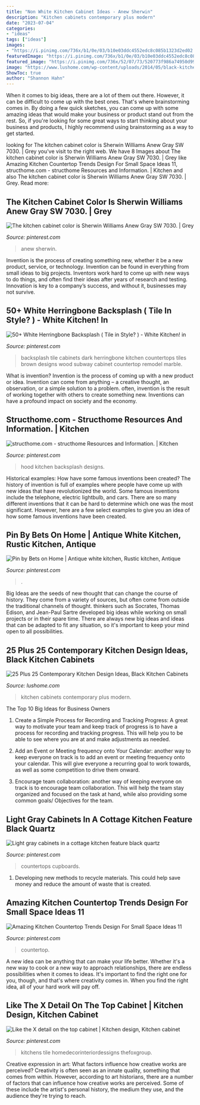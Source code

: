 ```yaml
---
title: "Non White Kitchen Cabinet Ideas - Anew Sherwin"
description: "Kitchen cabinets contemporary plus modern"
date: "2023-07-04"
categories:
- "ideas"
tags: ["ideas"]
images:
- "https://i.pinimg.com/736x/b1/0e/03/b10e03ddc4552edc8c085b1323d2ed02.jpg"
featuredImage: "https://i.pinimg.com/736x/b1/0e/03/b10e03ddc4552edc8c085b1323d2ed02.jpg"
featured_image: "https://i.pinimg.com/736x/52/07/73/520773f986a74950d99d382843bae359.jpg"
image: "https://www.lushome.com/wp-content/uploads/2014/05/black-kitchen-cabinets-contemporary-design-23.jpg"
ShowToc: true
author: "Shannon Hahn"
---
```



When it comes to big ideas, there are a lot of them out there. However, it can be difficult to come up with the best ones. That's where brainstorming comes in. By doing a few quick sketches, you can come up with some amazing ideas that would make your business or product stand out from the rest. So, if you're looking for some great ways to start thinking about your business and products, I highly recommend using brainstorming as a way to get started.

	

		
looking for The kitchen cabinet color is Sherwin Williams Anew Gray SW 7030. | Grey you've visit to the right web. We have 8 Images about The kitchen cabinet color is Sherwin Williams Anew Gray SW 7030. | Grey like Amazing Kitchen Countertop Trends Design For Small Space Ideas 11, structhome.com - structhome Resources and Information. | Kitchen and also The kitchen cabinet color is Sherwin Williams Anew Gray SW 7030. | Grey. Read more:
		
    
## The Kitchen Cabinet Color Is Sherwin Williams Anew Gray SW 7030. | Grey

<img loading=lazy src="https://i.pinimg.com/736x/5e/70/1a/5e701a27798728d872514cb3dcfbbeb5.jpg" onerror="this.onerror=null;this.src='https://tse1.mm.bing.net/th?id=OIP.00uUqLsRabRbhl8oqtlZewHaLH&amp;pid=15.1';" alt="The kitchen cabinet color is Sherwin Williams Anew Gray SW 7030. | Grey">

_Source: pinterest.com_

>anew sherwin. 

	

Invention is the process of creating something new, whether it be a new product, service, or technology. Invention can be found in everything from small ideas to big projects. Inventors work hard to come up with new ways to do things, and often find their ideas after years of research and testing. Innovation is key to a company’s success, and without it, businesses may not survive.

    
## 50+ White Herringbone Backsplash ( Tile In Style? ) - White Kitchen! In

<img loading=lazy src="https://i.pinimg.com/736x/73/4d/b6/734db61b74018e376a3e9354c2fa8174.jpg" onerror="this.onerror=null;this.src='https://tse3.mm.bing.net/th?id=OIP.bg9n6gBVYQ2w9Nn8c_0wPAHaLH&amp;pid=15.1';" alt="50+ White Herringbone Backsplash ( Tile in Style? ) - White Kitchen! in">

_Source: pinterest.com_

>backsplash tile cabinets dark herringbone kitchen countertops tiles brown designs wood subway cabinet countertop remodel marble. 

	

What is invention?
Invention is the process of coming up with a new product or idea. Invention can come from anything – a creative thought, an observation, or a simple solution to a problem. often, invention is the result of working together with others to create something new. Inventions can have a profound impact on society and the economy.

    
## Structhome.com - Structhome Resources And Information. | Kitchen

<img loading=lazy src="https://i.pinimg.com/736x/b1/0e/03/b10e03ddc4552edc8c085b1323d2ed02.jpg" onerror="this.onerror=null;this.src='https://tse1.mm.bing.net/th?id=OIP.1nb42czoS8STR8WMZ0H7-wHaL1&amp;pid=15.1';" alt="structhome.com - structhome Resources and Information. | Kitchen">

_Source: pinterest.com_

>hood kitchen backsplash designs. 

	

Historical examples: How have some famous inventions been created?
The history of invention is full of examples where people have come up with new ideas that have revolutionized the world. Some famous inventions include the telephone, electric lightbulb, and cars. There are so many different inventions that it can be hard to determine which one was the most significant. However, here are a few select examples to give you an idea of how some famous inventions have been created.

    
## Pin By Bets On Home | Antique White Kitchen, Rustic Kitchen, Antique

<img loading=lazy src="https://i.pinimg.com/736x/33/22/51/332251e32047b4df8f73ab807485c123.jpg" onerror="this.onerror=null;this.src='https://tse3.mm.bing.net/th?id=OIP.E1ZsC_t5pIvSL7ovKEjaGQHaNK&amp;pid=15.1';" alt="Pin by Bets on Home | Antique white kitchen, Rustic kitchen, Antique">

_Source: pinterest.com_

>. 

	

Big Ideas are the seeds of new thought that can change the course of history. They come from a variety of sources, but often come from outside the traditional channels of thought. thinkers such as Socrates, Thomas Edison, and Jean-Paul Sartre developed big ideas while working on small projects or in their spare time. There are always new big ideas and ideas that can be adapted to fit any situation, so it's important to keep your mind open to all possibilities.

    
## 25 Plus 25 Contemporary Kitchen Design Ideas, Black Kitchen Cabinets

<img loading=lazy src="https://www.lushome.com/wp-content/uploads/2014/05/black-kitchen-cabinets-contemporary-design-23.jpg" onerror="this.onerror=null;this.src='https://tse2.mm.bing.net/th?id=OIP.Qm0QtdxT9a6ErnvwI36-wwHaJ3&amp;pid=15.1';" alt="25 Plus 25 Contemporary Kitchen Design Ideas, Black Kitchen Cabinets">

_Source: lushome.com_

>kitchen cabinets contemporary plus modern. 

	

The Top 10 Big Ideas for Business Owners
1. Create a Simple Process for Recording and Tracking Progress: A great way to motivate your team and keep track of progress is to have a process for recording and tracking progress. This will help you to be able to see where you are at and make adjustments as needed.
2. Add an Event or Meeting frequency onto Your Calendar: another way to keep everyone on track is to add an event or meeting frequency onto your calendar. This will give everyone a recurring goal to work towards, as well as some competition to drive them onward.

3. Encourage team collaboration: another way of keeping everyone on track is to encourage team collaboration. This will help the team stay organized and focused on the task at hand, while also providing some common goals/ Objectives for the team.


    
## Light Gray Cabinets In A Cottage Kitchen Feature Black Quartz

<img loading=lazy src="https://i.pinimg.com/736x/52/07/73/520773f986a74950d99d382843bae359.jpg" onerror="this.onerror=null;this.src='https://tse2.mm.bing.net/th?id=OIP.epVFreSpmaqMnL0MbuerDQHaLH&amp;pid=15.1';" alt="Light gray cabinets in a cottage kitchen feature black quartz">

_Source: pinterest.com_

>countertops cupboards. 

	

1. Developing new methods to recycle materials. This could help save money and reduce the amount of waste that is created.

    
## Amazing Kitchen Countertop Trends Design For Small Space Ideas 11

<img loading=lazy src="https://i.pinimg.com/736x/77/d7/92/77d7922565d3e489ed3849acd311c993.jpg" onerror="this.onerror=null;this.src='https://tse4.mm.bing.net/th?id=OIP.vvpUkyAPyAQJ9qwHoyQd0wHaKE&amp;pid=15.1';" alt="Amazing Kitchen Countertop Trends Design For Small Space Ideas 11">

_Source: pinterest.com_

>countertop. 

	

A new idea can be anything that can make your life better. Whether it's a new way to cook or a new way to approach relationships, there are endless possibilities when it comes to ideas. It's important to find the right one for you, though, and that's where creativity comes in. When you find the right idea, all of your hard work will pay off.

    
## Like The X Detail On The Top Cabinet | Kitchen Design, Kitchen Cabinet

<img loading=lazy src="https://i.pinimg.com/736x/4a/2c/5f/4a2c5fc5f88eee3cff9e8d4775592316.jpg" onerror="this.onerror=null;this.src='https://tse3.mm.bing.net/th?id=OIP.tihFrNsTTMVz92UbgQWeCwHaLH&amp;pid=15.1';" alt="Like the X detail on the top cabinet | Kitchen design, Kitchen cabinet">

_Source: pinterest.com_

>kitchens tile homedecorinteriordessigns thefoxgroup. 

	

Creative expression in art: What factors influence how creative works are perceived?
Creativity is often seen as an innate quality, something that comes from within. However, according to art historians, there are a number of factors that can influence how creative works are perceived. Some of these include the artist's personal history, the medium they use, and the audience they're trying to reach.

